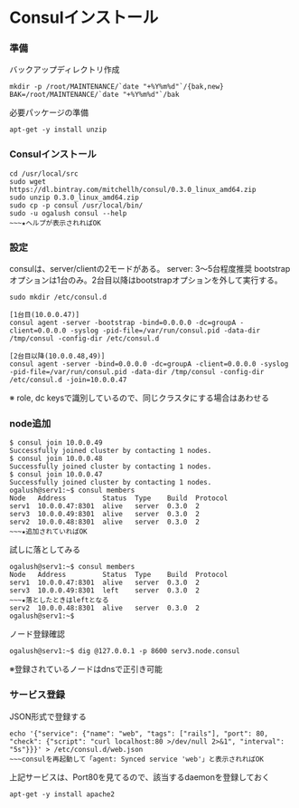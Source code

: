<!--
************************************************************
Consulインストール
参照元: http://www.consul.io/intro/getting-started/install.html
Copyright (c) Takehiko OGASAWARA 2014 All Rights Reserved.
************************************************************
-->

# Consulインストール

### 準備
バックアップディレクトリ作成
```
mkdir -p /root/MAINTENANCE/`date "+%Y%m%d"`/{bak,new}
BAK=/root/MAINTENANCE/`date "+%Y%m%d"`/bak
```

必要パッケージの準備
```
apt-get -y install unzip
```

### Consulインストール
```
cd /usr/local/src
sudo wget https://dl.bintray.com/mitchellh/consul/0.3.0_linux_amd64.zip
sudo unzip 0.3.0_linux_amd64.zip
sudo cp -p consul /usr/local/bin/
sudo -u ogalush consul --help
~~~★ヘルプが表示されればOK
```

### 設定
consulは、server/clientの2モードがある。
server: 3〜5台程度推奨
bootstrapオプションは1台のみ。2台目以降はbootstrapオプションを外して実行する。
```
sudo mkdir /etc/consul.d

[1台目(10.0.0.47)]
consul agent -server -bootstrap -bind=0.0.0.0 -dc=groupA -client=0.0.0.0 -syslog -pid-file=/var/run/consul.pid -data-dir /tmp/consul -config-dir /etc/consul.d

[2台目以降(10.0.0.48,49)]
consul agent -server -bind=0.0.0.0 -dc=groupA -client=0.0.0.0 -syslog -pid-file=/var/run/consul.pid -data-dir /tmp/consul -config-dir /etc/consul.d -join=10.0.0.47
```
※ role, dc keysで識別しているので、同じクラスタにする場合はあわせる

### node追加
```
$ consul join 10.0.0.49
Successfully joined cluster by contacting 1 nodes.
$ consul join 10.0.0.48
Successfully joined cluster by contacting 1 nodes.
$ consul join 10.0.0.47
Successfully joined cluster by contacting 1 nodes.
ogalush@serv1:~$ consul members
Node   Address         Status  Type    Build  Protocol
serv1  10.0.0.47:8301  alive   server  0.3.0  2
serv3  10.0.0.49:8301  alive   server  0.3.0  2
serv2  10.0.0.48:8301  alive   server  0.3.0  2
~~~★追加されていればOK
```

試しに落としてみる
```
ogalush@serv1:~$ consul members
Node   Address         Status  Type    Build  Protocol
serv1  10.0.0.47:8301  alive   server  0.3.0  2
serv3  10.0.0.49:8301  left    server  0.3.0  2
~~~★落としたときはleftとなる
serv2  10.0.0.48:8301  alive   server  0.3.0  2
ogalush@serv1:~$ 
```

ノード登録確認
```
ogalush@serv1:~$ dig @127.0.0.1 -p 8600 serv3.node.consul
```
※登録されているノードはdnsで正引き可能


### サービス登録
JSON形式で登録する
```
echo '{"service": {"name": "web", "tags": ["rails"], "port": 80, "check": {"script": "curl localhost:80 >/dev/null 2>&1", "interval": "5s"}}}' > /etc/consul.d/web.json
~~~consulを再起動して「agent: Synced service 'web'」と表示されればOK
```
上記サービスは、Port80を見てるので、該当するdaemonを登録しておく
```
apt-get -y install apache2
```

